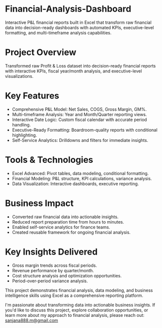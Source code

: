 # Financial-Analysis-Dashboard
Interactive P&L financial reports built in Excel that transform raw financial data into decision-ready dashboards with automated KPIs, executive-level formatting, and multi-timeframe analysis capabilities.

# Project Overview
Transformed raw Profit & Loss dataset into decision-ready financial reports with interactive KPIs, fiscal year/month analysis, and executive-level visualizations.

# Key Features

- Comprehensive P&L Model: Net Sales, COGS, Gross Margin, GM%.
- Multi-timeframe Analysis: Year and Month/Quarter reporting views.
- Interactive Date Logic: Custom fiscal calendar with accurate period handling.
- Executive-Ready Formatting: Boardroom-quality reports with conditional highlighting.
- Self-Service Analytics: Drilldowns and filters for immediate insights.
  
# Tools & Technologies

- Excel Advanced: Pivot tables, data modeling, conditional formatting.
- Financial Modeling: P&L structure, KPI calculations, variance analysis.
- Data Visualization: Interactive dashboards, executive reporting.
  
# Business Impact

- Converted raw financial data into actionable insights.
- Reduced report preparation time from hours to minutes.
- Enabled self-service analytics for finance teams.
- Created reusable framework for ongoing financial analysis.
  
# Key Insights Delivered

- Gross margin trends across fiscal periods.
- Revenue performance by quarter/month.
- Cost structure analysis and optimization opportunities.
- Period-over-period variance analysis.
  
This project demonstrates financial analysis, data modeling, and business intelligence skills using Excel as a comprehensive reporting platform.

I'm passionate about transforming data into actionable business insights. If you'd like to discuss this project, explore collaboration opportunities, or learn more about my approach to financial analysis, please reach out: sanjana888.m@gmail.com


